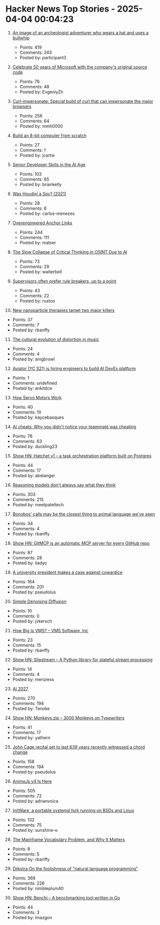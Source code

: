 # Hacker News Top Stories - 2025-04-04 00:04:23

1. [An image of an archeologist adventurer who wears a hat and uses a bullwhip](https://theaiunderwriter.substack.com/p/an-image-of-an-archeologist-adventurer)
   - Points: 419
   - Comments: 243
   - Posted by: participant3

2. [Celebrate 50 years of Microsoft with the company's original source code](https://www.gatesnotes.com/home/home-page-topic/reader/microsoft-original-source-code)
   - Points: 76
   - Comments: 48
   - Posted by: EvgeniyZh

3. [Curl-impersonate: Special build of curl that can impersonate the major browsers](https://github.com/lwthiker/curl-impersonate)
   - Points: 256
   - Comments: 64
   - Posted by: mmh0000

4. [Build an 8-bit computer from scratch](https://eater.net/8bit/)
   - Points: 27
   - Comments: 1
   - Posted by: jcartw

5. [Senior Developer Skills in the AI Age](https://manuel.kiessling.net/2025/03/31/how-seasoned-developers-can-achieve-great-results-with-ai-coding-agents/)
   - Points: 103
   - Comments: 65
   - Posted by: briankelly

6. [Was Houdini a Spy? (2021)](https://www.cia.gov/stories/story/was-houdini-a-spy/)
   - Points: 28
   - Comments: 6
   - Posted by: carlos-menezes

7. [Overengineered Anchor Links](https://thirty-five.com/overengineered-anchoring)
   - Points: 244
   - Comments: 111
   - Posted by: matser

8. [The Slow Collapse of Critical Thinking in OSINT Due to AI](https://www.dutchosintguy.com/post/the-slow-collapse-of-critical-thinking-in-osint-due-to-ai)
   - Points: 73
   - Comments: 29
   - Posted by: walterbell

9. [Supervisors often prefer rule breakers, up to a point](https://journals.aom.org/doi/10.5465/amd.2022.0280.summary)
   - Points: 43
   - Comments: 22
   - Posted by: rustoo

10. [New nanoparticle therapies target two major killers](https://www.science.org/content/article/new-nanoparticle-therapies-target-two-major-killers)
   - Points: 37
   - Comments: 7
   - Posted by: rbanffy

11. [The cultural evolution of distortion in music](https://royalsocietypublishing.org/doi/10.1098/rstb.2024.0014)
   - Points: 24
   - Comments: 4
   - Posted by: anigbrowl

12. [Aviator (YC S21) is hiring engineers to build AI DevEx platform](https://www.ycombinator.com/companies/aviator/jobs)
   - Points: 1
   - Comments: undefined
   - Posted by: ankitdce

13. [How Servo Motors Work](https://www.jameco.com/Jameco/workshop/Howitworks/how-servo-motors-work.html)
   - Points: 40
   - Comments: 10
   - Posted by: kaycebasques

14. [AI cheats: Why you didn't notice your teammate was cheating](https://niila.fi/en/ai-cheats/)
   - Points: 76
   - Comments: 63
   - Posted by: duckling23

15. [Show HN: Hatchet v1 – a task orchestration platform built on Postgres](https://github.com/hatchet-dev/hatchet)
   - Points: 44
   - Comments: 17
   - Posted by: abelanger

16. [Reasoning models don't always say what they think](https://www.anthropic.com/research/reasoning-models-dont-say-think)
   - Points: 303
   - Comments: 215
   - Posted by: meetpateltech

17. [Bonobos' calls may be the closest thing to animal language we've seen](https://arstechnica.com/science/2025/04/bonobos-calls-may-be-the-closest-thing-to-animal-language-weve-seen/)
   - Points: 34
   - Comments: 4
   - Posted by: rbanffy

18. [Show HN: GitMCP is an automatic MCP server for every GitHub repo](https://gitmcp.io/)
   - Points: 87
   - Comments: 28
   - Posted by: liadyo

19. [A university president makes a case against cowardice](https://www.newyorker.com/news/q-and-a/a-university-president-makes-a-case-against-cowardice)
   - Points: 164
   - Comments: 201
   - Posted by: pseudolus

20. [Simple Denoising Diffusion](https://github.com/utkuozbulak/pytorch-simple-diffusion)
   - Points: 10
   - Comments: 0
   - Posted by: jvkersch

21. [How Big Is VMS? – VMS Software, Inc](https://vmssoftware.com/resources/blog/2025-03-31-how-big-is-vms/)
   - Points: 23
   - Comments: 15
   - Posted by: rbanffy

22. [Show HN: Slipstream – A Python library for stateful stream processing](https://slipstream.readthedocs.io/en/1.0.1/)
   - Points: 14
   - Comments: 4
   - Posted by: menziess

23. [AI 2027](https://ai-2027.com/)
   - Points: 270
   - Comments: 194
   - Posted by: Tenoke

24. [Show HN: Monkeys.zip – 3000 Monkeys on Typewriters](https://monkeys.zip/)
   - Points: 41
   - Comments: 17
   - Posted by: yathern

25. [John Cage recital set to last 639 years recently witnessed a chord change](https://www.spectator.co.uk/article/what-were-we-all-doing-here-my-600-mile-trip-to-hear-an-organ-play-a-d-natural/)
   - Points: 158
   - Comments: 194
   - Posted by: pseudolus

26. [AnimeJs v4 Is Here](https://animejs.com/)
   - Points: 505
   - Comments: 72
   - Posted by: adrianvoica

27. [InitWare, a portable systemd fork running on BSDs and Linux](https://github.com/InitWare/InitWare)
   - Points: 132
   - Comments: 75
   - Posted by: sunshine-o

28. [The Mainframe Vocabulary Problem, and Why It Matters](https://mainframesociety.com/news/2588640)
   - Points: 8
   - Comments: 5
   - Posted by: rbanffy

29. [Dijkstra On the foolishness of "natural language programming"](https://www.cs.utexas.edu/~EWD/transcriptions/EWD06xx/EWD667.html)
   - Points: 369
   - Comments: 226
   - Posted by: nimbleplum40

30. [Show HN: Benchi – A benchmarking tool written in Go](https://github.com/ConduitIO/benchi)
   - Points: 44
   - Comments: 3
   - Posted by: lmazgon


